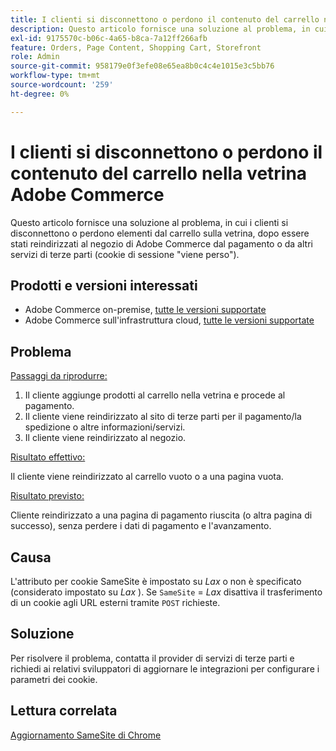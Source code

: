 ```yaml
---
title: I clienti si disconnettono o perdono il contenuto del carrello nella vetrina Adobe Commerce
description: Questo articolo fornisce una soluzione al problema, in cui i clienti si disconnettono o perdono elementi dal carrello della vetrina, dopo essere stati reindirizzati al negozio di Adobe Commerce dal pagamento o da altri servizi di terze parti (il cookie di sessione "viene perso").
exl-id: 9175570c-b06c-4a65-b8ca-7a12ff266afb
feature: Orders, Page Content, Shopping Cart, Storefront
role: Admin
source-git-commit: 958179e0f3efe08e65ea8b0c4c4e1015e3c5bb76
workflow-type: tm+mt
source-wordcount: '259'
ht-degree: 0%

---
```


# I clienti si disconnettono o perdono il contenuto del carrello nella vetrina Adobe Commerce

Questo articolo fornisce una soluzione al problema, in cui i clienti si disconnettono o perdono elementi dal carrello sulla vetrina, dopo essere stati reindirizzati al negozio di Adobe Commerce dal pagamento o da altri servizi di terze parti (cookie di sessione &quot;viene perso&quot;).

## Prodotti e versioni interessati

* Adobe Commerce on-premise, [tutte le versioni supportate](https://magento.com/sites/default/files/magento-software-lifecycle-policy.pdf)
* Adobe Commerce sull&#39;infrastruttura cloud, [tutte le versioni supportate](https://magento.com/sites/default/files/magento-software-lifecycle-policy.pdf)

## Problema

<u>Passaggi da riprodurre:</u>

1. Il cliente aggiunge prodotti al carrello nella vetrina e procede al pagamento.
1. Il cliente viene reindirizzato al sito di terze parti per il pagamento/la spedizione o altre informazioni/servizi.
1. Il cliente viene reindirizzato al negozio.

<u>Risultato effettivo:</u>

Il cliente viene reindirizzato al carrello vuoto o a una pagina vuota.

<u>Risultato previsto:</u>

Cliente reindirizzato a una pagina di pagamento riuscita (o altra pagina di successo), senza perdere i dati di pagamento e l&#39;avanzamento.

## Causa

L&#39;attributo per cookie SameSite è impostato su *Lax* o non è specificato (considerato impostato su *Lax* ). Se `SameSite` = *Lax* disattiva il trasferimento di un cookie agli URL esterni tramite `POST` richieste.

## Soluzione

Per risolvere il problema, contatta il provider di servizi di terze parti e richiedi ai relativi sviluppatori di aggiornare le integrazioni per configurare i parametri dei cookie.

## Lettura correlata

[Aggiornamento SameSite di Chrome](https://www.chromestatus.com/feature/5088147346030592)
